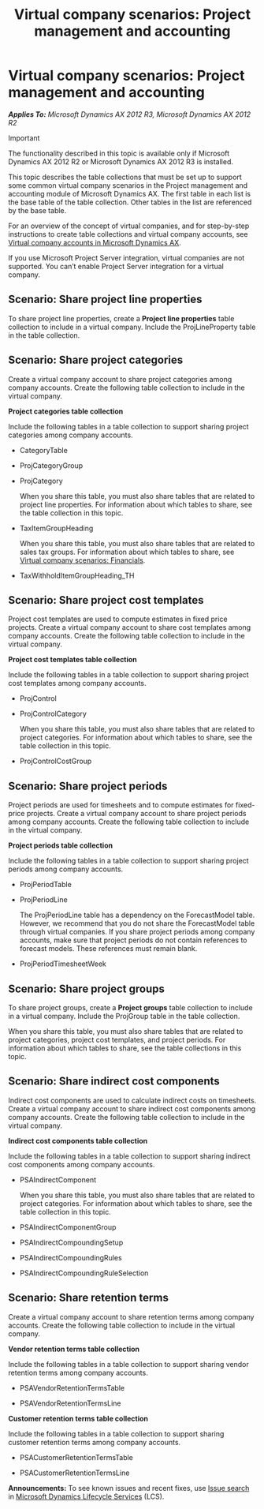 ﻿---
title: 'Virtual company scenarios: Project management and accounting'
TOCTitle: 'Virtual company scenarios: Project management and accounting'
ms:assetid: 18066ccc-9266-4b1a-b980-93e413690648
ms:mtpsurl: https://technet.microsoft.com/en-us/library/JJ712650(v=AX.60)
ms:contentKeyID: 49468954
ms.date: 05/30/2014
mtps_version: v=AX.60
---

# Virtual company scenarios: Project management and accounting 


_**Applies To:** Microsoft Dynamics AX 2012 R3, Microsoft Dynamics AX 2012 R2_


> [!IMPORTANT]
> <P>The functionality described in this topic is available only if Microsoft Dynamics AX 2012 R2 or Microsoft Dynamics AX 2012 R3 is installed.</P>



This topic describes the table collections that must be set up to support some common virtual company scenarios in the Project management and accounting module of Microsoft Dynamics AX. The first table in each list is the base table of the table collection. Other tables in the list are referenced by the base table.

For an overview of the concept of virtual companies, and for step-by-step instructions to create table collections and virtual company accounts, see [Virtual company accounts in Microsoft Dynamics AX](virtual-company-accounts-in-microsoft-dynamics-ax.md).

If you use Microsoft Project Server integration, virtual companies are not supported. You can’t enable Project Server integration for a virtual company.

## Scenario: Share project line properties

To share project line properties, create a **Project line properties** table collection to include in a virtual company. Include the ProjLineProperty table in the table collection.

## Scenario: Share project categories

Create a virtual company account to share project categories among company accounts. Create the following table collection to include in the virtual company.

**Project categories table collection**

Include the following tables in a table collection to support sharing project categories among company accounts.

  - CategoryTable

  - ProjCategoryGroup

  - ProjCategory
    
    When you share this table, you must also share tables that are related to project line properties. For information about which tables to share, see the table collection in this topic.

  - TaxItemGroupHeading
    
    When you share this table, you must also share tables that are related to sales tax groups. For information about which tables to share, see [Virtual company scenarios: Financials](virtual-company-scenarios-financials.md).

  - TaxWithholdItemGroupHeading\_TH

## Scenario: Share project cost templates

Project cost templates are used to compute estimates in fixed price projects. Create a virtual company account to share cost templates among company accounts. Create the following table collection to include in the virtual company.

**Project cost templates table collection**

Include the following tables in a table collection to support sharing project cost templates among company accounts.

  - ProjControl

  - ProjControlCategory
    
    When you share this table, you must also share tables that are related to project categories. For information about which tables to share, see the table collection in this topic.

  - ProjControlCostGroup

## Scenario: Share project periods

Project periods are used for timesheets and to compute estimates for fixed-price projects. Create a virtual company account to share project periods among company accounts. Create the following table collection to include in the virtual company.

**Project periods table collection**

Include the following tables in a table collection to support sharing project periods among company accounts.

  - ProjPeriodTable

  - ProjPeriodLine
    
    The ProjPeriodLine table has a dependency on the ForecastModel table. However, we recommend that you do not share the ForecastModel table through virtual companies. If you share project periods among company accounts, make sure that project periods do not contain references to forecast models. These references must remain blank.

  - ProjPeriodTimesheetWeek

## Scenario: Share project groups

To share project groups, create a **Project groups** table collection to include in a virtual company. Include the ProjGroup table in the table collection.

When you share this table, you must also share tables that are related to project categories, project cost templates, and project periods. For information about which tables to share, see the table collections in this topic.

## Scenario: Share indirect cost components

Indirect cost components are used to calculate indirect costs on timesheets. Create a virtual company account to share indirect cost components among company accounts. Create the following table collection to include in the virtual company.

**Indirect cost components table collection**

Include the following tables in a table collection to support sharing indirect cost components among company accounts.

  - PSAIndirectComponent
    
    When you share this table, you must also share tables that are related to project categories. For information about which tables to share, see the table collection in this topic.

  - PSAIndirectComponentGroup

  - PSAIndirectCompoundingSetup

  - PSAIndirectCompoundingRules

  - PSAIndirectCompoundingRuleSelection

## Scenario: Share retention terms

Create a virtual company account to share retention terms among company accounts. Create the following table collection to include in the virtual company.

**Vendor retention terms table collection**

Include the following tables in a table collection to support sharing vendor retention terms among company accounts.

  - PSAVendorRetentionTermsTable

  - PSAVendorRetentionTermsLine

**Customer retention terms table collection**

Include the following tables in a table collection to support sharing customer retention terms among company accounts.

  - PSACustomerRetentionTermsTable

  - PSACustomerRetentionTermsLine

  
**Announcements:** To see known issues and recent fixes, use [Issue search](http://go.microsoft.com/fwlink/?linkid=389258) in [Microsoft Dynamics Lifecycle Services](http://go.microsoft.com/fwlink/?linkid=306505) (LCS).

